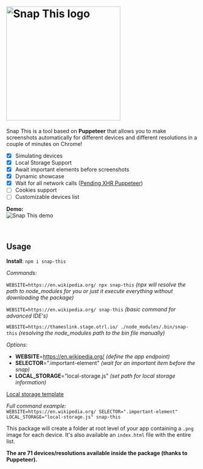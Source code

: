 <h1><img src="http://eugeniosegala.it/wp-content/uploads/2019/09/snap-logo.png" width="300" title="Snap This logo"></h1>

Snap This is a tool based on **Puppeteer** that allows you to make screenshots automatically for different devices and different resolutions in a couple of minutes on Chrome!

- [x] Simulating devices
- [x] Local Storage Support
- [x] Await important elements before screenshots
- [x] Dynamic showcase
- [x] Wait for all network calls ([Pending XHR Puppeteer](https://github.com/jtassin/pending-xhr-puppeteer))
- [ ] Cookies support
- [ ] Customizable devices list

**Demo:**<br>
![Snap This demo](http://eugeniosegala.it/wp-content/uploads/2019/09/snap-this-showcase.gif)

<br />

<h2>Usage</h2>

**Install**: 
`npm i snap-this`

_Commands:_

`WEBSITE=https://en.wikipedia.org/ npx snap-this` _(npx will resolve the path to node_modules for you or just it execute everything without downloading the package)_

`WEBSITE=https://en.wikipedia.org/ snap-this` _(basic command for advanced IDE's)_

`WEBSITE=https://thameslink.stage.otrl.io/ ./node_modules/.bin/snap-this` _(resolving the node_modules path to the bin file manually)_

_Options:_ <br>

- **WEBSITE**=https://en.wikipedia.org/ _(define the app endpoint)_
- **SELECTOR**=".important-element" _(wait for an important item before the snap)_
- **LOCAL_STORAGE**="local-storage.js" _(set path for local storage information)_

[Local storage template](https://github.com/eugeniosegala/snap-this/blob/master/demo/local_sample.js)

_Full command example:_ <br>
`WEBSITE=https://en.wikipedia.org/ SELECTOR=".important-element" LOCAL_STORAGE="local-storage.js" snap-this`

This package will create a folder at root level of your app containing a `.png` image for each device. It's also available an `index.html` file with the entire list.

**The are 71 devices/resolutions available inside the package (thanks to Puppeteer).**

